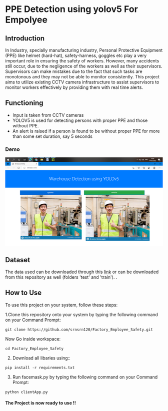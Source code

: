 # PPE Detection using yolov5 For Empolyee

## Introduction
In Industry, specially manufacturing industry, Personal Protective Equipment (PPE) like helmet (hard-hat), safety-harness, goggles etc play a very important role in ensuring the safety of workers. However, many accidents still occur, due to the negligence of the workers as well as their supervisors. Supervisors can make mistakes due to the fact that such tasks are monotonous and they may not be able to monitor consistently. This project aims to utilize existing CCTV camera infrastructure to assist supervisors to monitor workers effectively by providing them with real time alerts.

## Functioning
* Input is taken from CCTV cameras
* YOLOV5 is used for detecting persons with proper PPE and those without PPE.
* An alert is raised if a person is found to be without proper PPE for more than some set duration, say 5 seconds

### Demo

![image](ReadmeFile/demo1.png)




## Dataset

The data used can be downloaded through this [link](https://public.roboflow.com/object-detection/hard-hat-workers) or can be downloaded from this repository as well (folders 'test' and 
'train'). .

## How to Use

To use this project on your system, follow these steps:

1.Clone this repository onto your system by typing the following command on your Command Prompt:

```
git clone https://github.com/srnsrn120/Factory_Employee_Safety.git
```
Now Go inside workspace:

```
cd Factory_Employee_Safety
```

2. Download all libaries using::
```
pip install -r requirements.txt
```

3. Run facemask.py by typing the following command on your Command Prompt:
```
python clientApp.py
```

#### The Project is now ready to use !!
